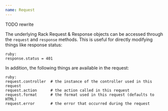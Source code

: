 ```yaml
---
name: Request
---
```


TODO rewrite

The underlying Rack Request & Response objects can be accessed through the `request` and `response` methods. This is useful for directly modifying things like response status:

    ruby:
    response.status = 401

In addition, the following things are available in the request:

    ruby:
    request.controller  # the instance of the controller used in this request
    request.action      # the action called in this request
    request.format      # the format used in this request (defaults to HTML)
    request.error       # the error that occurred during the request
